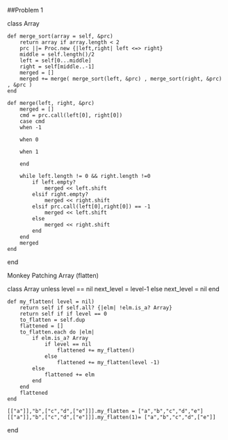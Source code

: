 ##Problem 1

class Array

    def merge_sort(array = self, &prc)
        return array if array.length < 2
        prc ||= Proc.new {|left,right| left <=> right}
        middle = self.length()/2
        left = self[0...middle]
        right = self[middle..-1]
        merged = []
        merged += merge( merge_sort(left, &prc) , merge_sort(right, &prc) , &prc )
    end

    def merge(left, right, &prc)
        merged = []
        cmd = prc.call(left[0], right[0])
        case cmd
        when -1

        when 0

        when 1

        end

        while left.length != 0 && right.length !=0
            if left.empty?
                merged << left.shift
            elsif right.empty?
                merged << right.shift
            elsif prc.call(left[0],right[0]) == -1
                merged << left.shift
            else
                merged << right.shift
            end
        end
        merged
    end

end

Monkey Patching Array (flatten)

class Array 
    unless level == nil
        next_level = level-1
    else
        next_level = nil
    end


    def my_flatten( level = nil)
        return self if self.all? {|elm| !elm.is_a? Array}
        return self if if level == 0
        to_flatten = self.dup
        flattened = []
        to_flatten.each do |elm|
            if elm.is_a? Array
                if level == nil
                    flattened += my_flatten()
                else
                    flattened += my_flatten(level -1)
            else
                flattened += elm
            end
        end
        flattened
    end

    [["a"]],"b",["c","d",["e"]]].my_flatten = ["a","b","c","d","e"]
    [["a"]],"b",["c","d",["e"]]].my_flatten(1)= ["a","b","c","d",["e"]]




end
